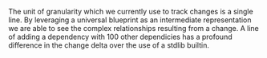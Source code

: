 The unit of granularity which we currently use to track changes is a single line. By leveraging a universal blueprint as an intermediate representation we are able to see the complex relationships resulting from a change. A line of adding a dependency with 100 other dependicies has a profound difference in the change delta over the use of a stdlib builtin.